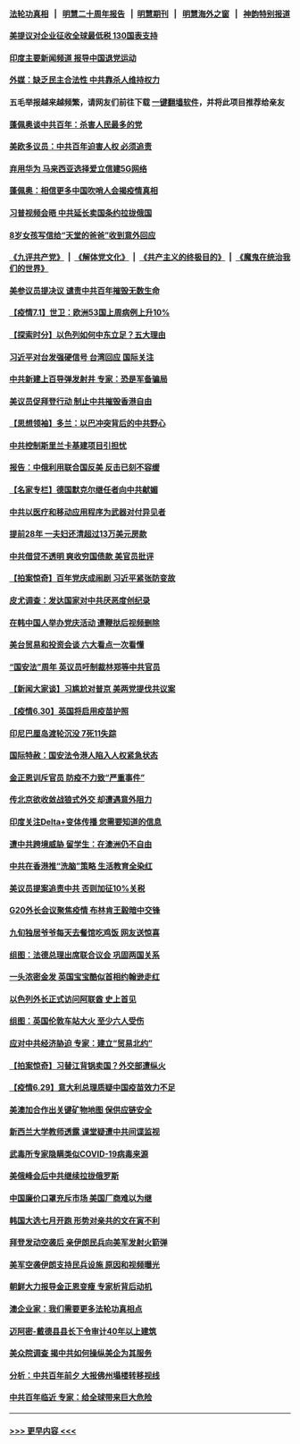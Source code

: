 #### [法轮功真相](https://github.com/gfw-breaker/truth/blob/master/README.md?t=0) &nbsp;&nbsp;|&nbsp;&nbsp; [明慧二十周年报告](https://github.com/gfw-breaker/mh-reports/blob/master/README.md?t=0) &nbsp;&nbsp;|&nbsp;&nbsp;[明慧期刊](https://github.com/gfw-breaker/mh-qikan) &nbsp;&nbsp;|&nbsp;&nbsp; [明慧海外之窗](https://github.com/gfw-breaker/mh-news/blob/master/README.md?t=0) &nbsp;&nbsp;|&nbsp;&nbsp; [神韵特别报道](https://github.com/gfw-breaker/mh-news/blob/master/shenyun.md?t=0)
#### [美提议对企业征收全球最低税 130国表支持](../pages/nsc418/n13061428.md?t=07021001) 
#### [印度主要新闻频道 报导中国退党运动](../pages/nsc418/n13061621.md?t=07021001) 
#### [外媒：缺乏民主合法性 中共靠杀人维持权力](../pages/nsc418/n13061364.md?t=07021001) 
#### 五毛举报越来越频繁，请网友们前往下载 [一键翻墙软件](https://github.com/gfw-breaker/ssr-accounts)，并将此项目推荐给亲友
#### [蓬佩奥谈中共百年：杀害人民最多的党](../pages/nsc418/n13061271.md?t=07021001) 
#### [美欧多议员：中共百年迫害人权 必须追责](../pages/nsc418/n13061062.md?t=07021001) 
#### [弃用华为 马来西亚选择爱立信建5G网络](../pages/nsc418/n13060911.md?t=07021001) 
#### [蓬佩奥：相信更多中国吹哨人会揭疫情真相](../pages/nsc418/n13061054.md?t=07021001) 
#### [习普视频会晤 中共延长卖国条约拉拢俄国](../pages/nsc418/n13060971.md?t=07021001) 
#### [8岁女孩写信给“天堂的爸爸”收到意外回应](../pages/nsc418/n13059950.md?t=07021001) 
#### [《九评共产党》](https://github.com/begood0513/9ping.md/blob/master/README.md) &nbsp;|&nbsp; [《解体党文化》](../../../../jtdwh.md/blob/master/README.md)  &nbsp;|&nbsp; [《共产主义的终极目的》](../../../../gczydzjmd.md/blob/master/README.md) &nbsp;|&nbsp; [《魔鬼在统治我们的世界》](../../../../mgztzwmdsj.md/blob/master/README.md) 
#### [美参议员提决议 谴责中共百年摧毁无数生命](../pages/nsc418/n13060723.md?t=07021001) 
#### [【疫情7.1】世卫：欧洲53国上周病例上升10%](../pages/nsc418/n13060205.md?t=07021001) 
#### [【探索时分】以色列如何中东立足？五大理由](../pages/nsc418/n13058903.md?t=07021001) 
#### [习近平对台发强硬信号 台湾回应 国际关注](../pages/nsc418/n13060108.md?t=07021001) 
#### [中共新建上百导弹发射井 专家：恐是军备骗局](../pages/nsc418/n13059998.md?t=07021001) 
#### [美议员促拜登行动 制止中共摧毁香港自由](../pages/nsc418/n13059424.md?t=07021001) 
#### [【思想领袖】多兰：以巴冲突背后的中共野心](../pages/nsc418/n13010990.md?t=07021001) 
#### [中共控制斯里兰卡基建项目引担忧](../pages/nsc418/n13058976.md?t=07021001) 
#### [报告：中俄利用联合国反美 反击已刻不容缓](../pages/nsc418/n13058878.md?t=07021001) 
#### [【名家专栏】德国默克尔继任者向中共献媚](../pages/nsc418/n13058286.md?t=07021001) 
#### [中共以医疗和移动应用程序为武器对付异见者](../pages/nsc418/n13058946.md?t=07021001) 
#### [提前28年 一夫妇还清超过13万美元房款](../pages/nsc418/n13058322.md?t=07021001) 
#### [中共借贷不透明 爽收穷国债款 美官员批评](../pages/nsc418/n13058629.md?t=07021001) 
#### [【拍案惊奇】百年党庆成闹剧 习近平紧张防变故](../pages/nsc418/n13057333.md?t=07021001) 
#### [皮尤调查：发达国家对中共厌恶度创纪录](../pages/nsc418/n13058634.md?t=07021001) 
#### [在韩中国人举办党庆活动 遭鞭挞后视频删除](../pages/nsc418/n13057442.md?t=07021001) 
#### [美台贸易和投资会谈 六大看点一次看懂](../pages/nsc418/n13058513.md?t=07021001) 
#### [“国安法”周年 英议员吁制裁林郑等中共官员](../pages/nsc418/n13058439.md?t=07021001) 
#### [【新闻大家谈】习尴尬对普京 美两党提伐共议案](../pages/nsc418/n13058295.md?t=07021001) 
#### [【疫情6.30】英国将启用疫苗护照](../pages/nsc418/n13057930.md?t=07021001) 
#### [印尼巴厘岛渡轮沉没 7死11失踪](../pages/nsc418/n13057823.md?t=07021001) 
#### [国际特赦：国安法令港人陷入人权紧急状态](../pages/nsc418/n13057124.md?t=07021001) 
#### [金正恩训斥官员 防疫不力致“严重事件”](../pages/nsc418/n13056928.md?t=07021001) 
#### [传北京欲收敛战狼式外交 却遭遇意外阻力](../pages/nsc418/n13056486.md?t=07021001) 
#### [印度关注Delta+变体传播 您需要知道的信息](../pages/nsc418/n13056667.md?t=07021001) 
#### [遭中共跨境威胁 留学生：在澳洲仍不自由](../pages/nsc418/n13056454.md?t=07021001) 
#### [中共在香港推“洗脑”策略 生活教育全染红](../pages/nsc418/n13056225.md?t=07021001) 
#### [美议员提案追责中共 否则加征10%关税](../pages/nsc418/n13056392.md?t=07021001) 
#### [G20外长会议聚焦疫情 布林肯王毅暗中交锋](../pages/nsc418/n13056323.md?t=07021001) 
#### [九旬独居爷爷每天去餐馆吃鸡饭 网友送惊喜](../pages/nsc418/n13055514.md?t=07021001) 
#### [组图：法德总理出席联合议会 巩固两国关系](../pages/nsc418/n13055621.md?t=07021001) 
#### [一头浓密金发 英国宝宝酷似首相约翰逊走红](../pages/nsc418/n13054956.md?t=07021001) 
#### [以色列外长正式访问阿联酋 史上首见](../pages/nsc418/n13056073.md?t=07021001) 
#### [组图：英国伦敦车站大火 至少六人受伤](../pages/nsc418/n13055206.md?t=07021001) 
#### [应对中共经济胁迫 专家：建立“贸易北约”](../pages/nsc418/n13056031.md?t=07021001) 
#### [【拍案惊奇】习替江背锅卖国？外交部遭纵火](../pages/nsc418/n13054689.md?t=07021001) 
#### [【疫情6.29】意大利总理质疑中国疫苗效力不足](../pages/nsc418/n13055335.md?t=07021001) 
#### [美澳加合作出关键矿物地图 保供应链安全](../pages/nsc418/n13055358.md?t=07021001) 
#### [新西兰大学教师透露 课堂疑遭中共间谍监视](../pages/nsc418/n13055212.md?t=07021001) 
#### [武毒所专家隐瞒类似COVID-19病毒来源](../pages/nsc418/n13054287.md?t=07021001) 
#### [美俄峰会后中共继续拉拢俄罗斯](../pages/nsc418/n13054356.md?t=07021001) 
#### [中国廉价口罩充斥市场 美国厂商难以为继](../pages/nsc418/n13054831.md?t=07021001) 
#### [韩国大选七月开跑 形势对亲共的文在寅不利](../pages/nsc418/n13054318.md?t=07021001) 
#### [拜登发动空袭后 亲伊朗民兵向美军发射火箭弹](../pages/nsc418/n13053923.md?t=07021001) 
#### [美军空袭伊朗支持民兵设施 原因和视频曝光](../pages/nsc418/n13053888.md?t=07021001) 
#### [朝鲜大力报导金正恩变瘦 专家析背后动机](../pages/nsc418/n13053919.md?t=07021001) 
#### [澳企业家：我们需要更多法轮功真相点](../pages/nsc418/n13052842.md?t=07021001) 
#### [迈阿密-戴德县县长下令审计40年以上建筑](../pages/nsc418/n13053827.md?t=07021001) 
#### [美众院调查 揭中共如何操纵美企为其服务](../pages/nsc418/n13053664.md?t=07021001) 
#### [分析：中共百年前夕 大报佛州塌楼转移视线](../pages/nsc418/n13053778.md?t=07021001) 
#### [中共百年临近 专家：给全球带来巨大危险](../pages/nsc418/n13053663.md?t=07021001) 

----
#### [ >>> 更早内容 <<< ](../indexes/nsc418-earlier.md)
